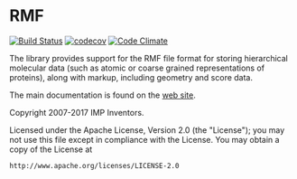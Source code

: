 # RMF #

[![Build Status](https://travis-ci.org/salilab/rmf.svg?branch=develop)](https://travis-ci.org/salilab/rmf)
[![codecov](https://codecov.io/gh/salilab/rmf/branch/develop/graph/badge.svg)](https://codecov.io/gh/salilab/rmf)
[![Code Climate](https://codeclimate.com/github/salilab/rmf/badges/gpa.svg)](https://codeclimate.com/github/salilab/rmf)

The library provides support for the RMF file format for
storing hierarchical molecular data (such as atomic or coarse grained
representations of proteins), along with markup, including geometry
and score data.

The main documentation is found on the
[web site](http://integrativemodeling.org/rmf/nightly/doc/).

Copyright 2007-2017 IMP Inventors.

Licensed under the Apache License, Version 2.0 (the "License");
you may not use this file except in compliance with the License.
You may obtain a copy of the License at

    http://www.apache.org/licenses/LICENSE-2.0
